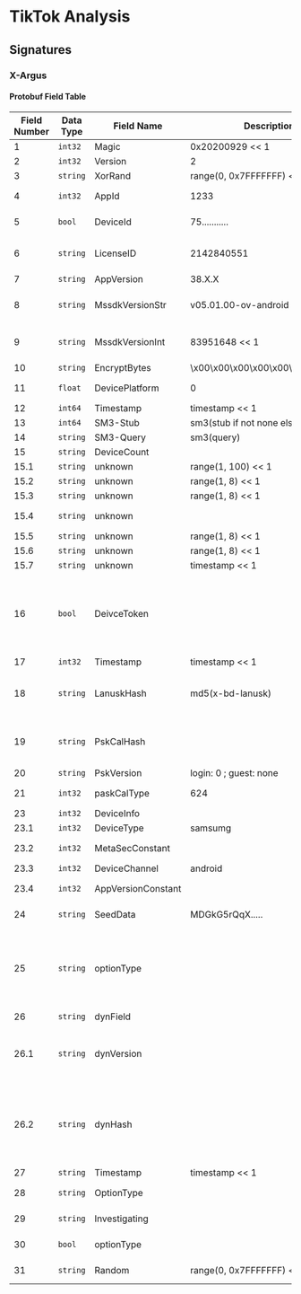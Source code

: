 # TikTok Analysis
## Signatures
### X-Argus
#### Protobuf Field Table
| Field Number | Data Type      | Field Name                        | Description                       | Calculation                       | Required                          |
|--------------|----------------|-----------------------------------|-----------------------------------|-----------------------------------|-----------------------------------|
| 1            | `int32`       | Magic                              | 0x20200929 << 1
| 2            | `int32`       | Version                            | 2
| 3            | `string`      | XorRand                            | range(0, 0x7FFFFFFF) << 1                                             | Depends
| 4            | `int32`       | AppId                              | 1233                              | 1233, 1340, 1180, ....            | True
| 5            | `bool`        | DeviceId                           | 75...........                     | LogEndpoint -> DeviceRegister
| 6            | `string`      | LicenseID                          | 2142840551                        | AppVersion > 260000               | True - match x-ladon
| 7            | `string`      | AppVersion                         | 38.X.X                            | Latest -> 38.3.2                  | True
| 8            | `string`      | MssdkVersionStr                    | v05.01.00-ov-android              | [CAL] appVer -> mssdkVerStr       | True - match with int
| 9            | `string`      | MssdkVersionInt                    | 83951648 << 1                     | [CAL] mssdkVerStr -> mssdkVerInt  | True - match with str
| 10           | `string`      | EncryptBytes                       | \x00\x00\x00\x00\x00\x00\x00\x00  |                                   | True
| 11           | `float`       | DevicePlatform                     | 0                                 | [DEP]: android -> 0; iOS -> 1
| 12           | `int64`       | Timestamp                          | timestamp << 1
| 13           | `int64`       | SM3-Stub                           | sm3(stub if not none else 16 bytes) | [CAL]: sm3    
| 14           | `string`      | SM3-Query                          | sm3(query)                          | [CAL]: sm3
| 15           | `string`      | DeviceCount                        | 
| 15.1         | `string`      | unknown                            | range(1, 100) << 1
| 15.2         | `string`      | unknown                            | range(1, 8) << 1
| 15.3         | `string`      | unknown                            | range(1, 8) << 1
| 15.4         | `string`      | unknown                            |                                   | [HINT]: specific range            | True
| 15.5         | `string`      | unknown                            | range(1, 8) << 1
| 15.6         | `string`      | unknown                            | range(1, 8) << 1
| 15.7         | `string`      | unknown                            | timestamp << 1
| 16           | `bool`        | DeivceToken                        |                                   | MssdkEP -> SdiGetToken             | Depends - anti-system 20% chance don't check 
| 17           | `int32`       | Timestamp                          | timestamp << 1
| 18           | `string`      | LanuskHash                         | md5(x-bd-lanusk)                  | NormalEP -> RegisterAccount        | Depends - required if login
| 19           | `string`      | PskCalHash                         |                                   | [CAL]: psk_cal_hash(query, stub)   | Depends - required if login
| 20           | `string`      | PskVersion                         | login: 0 ; guest: none
| 21           | `int32`       | paskCalType                        | 624                               | DID 6 -> 738, DID 7 -> 624
| 23           | `int32`       | DeviceInfo                         |
| 23.1         | `int32`       | DeviceType                         | samsumg
| 23.2         | `int32`       | MetaSecConstant                    |                                   | [CAL]: hash for osVersion          | True
| 23.3         | `int32`       | DeviceChannel                      | android  
| 23.4         | `int32`       | AppVersionConstant                 |                                   | [CAL]: hash for appVersion         | True 
| 24           | `string`      | SeedData                           | MDGkG5rQqX.....                   | MssdkEP -> MsGetSeed
| 25           | `string`      | optionType                         |                                   | [HINT]: situation type for dT      | Depends - required if you don't want to send dyn
| 26           | `string`      | dynField                           |                                  
| 26.1         | `string`      | dynVersion                         |                                   | MssdkEP -> MsGetSeed               | Depends - required if you sign dyn
| 26.2         | `string`      | dynHash                            |                                   | [CAL]: 8 different encryption type | Depends - required if you sign dyn for follow/like
| 27           | `string`      | Timestamp                          | timestamp << 1
| 28           | `string`      | OptionType                         |                                   | [HINT]: situation type for dT, sD
| 29           | `string`      | Investigating                      |                                   | [UNKNOWN] 6 digit -> static 
| 30           | `bool`        | optionType                         |                                   | [HINT]: situation type for query
| 31           | `string`      | Random                             | range(0, 0x7FFFFFFF) << 1         | [UNKNOWN] random


